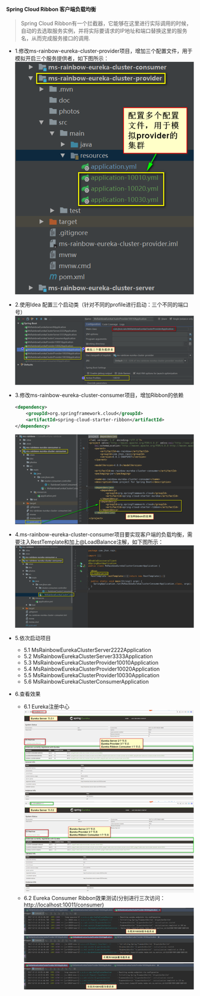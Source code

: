 #### Spring Cloud Ribbon 客户端负载均衡
> Spring Cloud Ribbon有一个拦截器，它能够在这里进行实际调用的时候，自动的去选取服务实例，并将实际要请求的IP地址和端口替换这里的服务名，从而完成服务接口的调用.

* 1.修改ms-rainbow-eureka-cluster-provider项目，增加三个配置文件，用于模拟开启三个服务提供者，如下图所示：
    ![Cluster-Provider-Project-Struct](../photos/Cluster-Provider-Project-Struct.png)

* 2.使用Idea 配置三个启动类（针对不同的profile进行启动：三个不同的端口号）
    ![Cluster-Provider-Enable-Three-Client](../photos/Cluster-Provider-Enable-Three-Client.png)


* 3.修改ms-rainbow-eureka-cluster-consumer项目，增加Ribbon的依赖
    ```xml
    <dependency>
        <groupId>org.springframework.cloud</groupId>
        <artifactId>spring-cloud-starter-ribbon</artifactId>
    </dependency>
    ```
    ![Cluster-Consumer-Project-Struct](../../ms-rainbow-eureka-cluster-consumer/photos/Cluster-Consumer-Project-Struct.png)

* 4.ms-rainbow-eureka-cluster-consumer项目要实现客户端的负载均衡，需要注入RestTemplate和加上@LoadBalance注解，如下图所示：
    ![Cluster-Consumer-Main-Application](../../ms-rainbow-eureka-cluster-consumer/photos/Cluster-Consumer-Main-Application.png)
    
* 5.依次启动项目
    * 5.1 MsRainbowEurekaClusterServer2222Application
    * 5.2 MsRainbowEurekaClusterServer3333Application
    * 5.3 MsRainbowEurekaClusterProvider10010Application
    * 5.4 MsRainbowEurekaClusterProvider10020Application
    * 5.5 MsRainbowEurekaClusterProvider10030Application
    * 5.6 MsRainbowEurekaClusterConsumerApplication
    
* 6.查看效果
    * 6.1 Eureka注册中心
    ![Eureka-Cluster-Server节点1注册中心](../../ms-rainbow-eureka-cluster-server/photos/Eureka-Cluster-Server节点1注册中心.png)
    ![Eureka-Cluster-Server节点2注册中心](../../ms-rainbow-eureka-cluster-server/photos/Eureka-Cluster-Server节点2注册中心.png)
    * 6.2 Eureka Consumer Ribbon效果测试(分别进行三次访问：http://localhost:10011/consumer)
    ![FirstTime_Request](../../ms-rainbow-eureka-cluster-server/photos/FirstTime_Request.png)
    ![SecondTime_Request](../../ms-rainbow-eureka-cluster-server/photos/SecondTime_Request.png)
    ![ThirdTime_Request](../../ms-rainbow-eureka-cluster-server/photos/ThirdTime_Request.png)
    
    